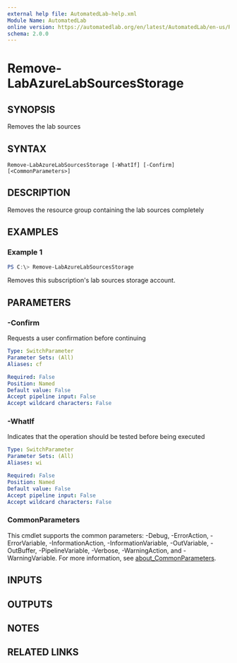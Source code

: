 ```yaml
---
external help file: AutomatedLab-help.xml
Module Name: AutomatedLab
online version: https://automatedlab.org/en/latest/AutomatedLab/en-us/Remove-LabAzureLabSourcesStorage
schema: 2.0.0
---
```


# Remove-LabAzureLabSourcesStorage

## SYNOPSIS
Removes the lab sources

## SYNTAX

```
Remove-LabAzureLabSourcesStorage [-WhatIf] [-Confirm] [<CommonParameters>]
```

## DESCRIPTION
Removes the resource group containing the lab sources completely

## EXAMPLES

### Example 1
```powershell
PS C:\> Remove-LabAzureLabSourcesStorage
```

Removes this subscription's lab sources storage account.

## PARAMETERS

### -Confirm
Requests a user confirmation before continuing

```yaml
Type: SwitchParameter
Parameter Sets: (All)
Aliases: cf

Required: False
Position: Named
Default value: False
Accept pipeline input: False
Accept wildcard characters: False
```

### -WhatIf
Indicates that the operation should be tested before being executed

```yaml
Type: SwitchParameter
Parameter Sets: (All)
Aliases: wi

Required: False
Position: Named
Default value: False
Accept pipeline input: False
Accept wildcard characters: False
```

### CommonParameters
This cmdlet supports the common parameters: -Debug, -ErrorAction, -ErrorVariable, -InformationAction, -InformationVariable, -OutVariable, -OutBuffer, -PipelineVariable, -Verbose, -WarningAction, and -WarningVariable. For more information, see [about_CommonParameters](http://go.microsoft.com/fwlink/?LinkID=113216).

## INPUTS

## OUTPUTS

## NOTES

## RELATED LINKS

